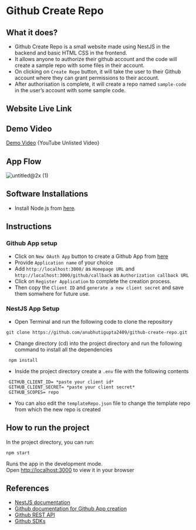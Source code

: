 # Github Create Repo

## What it does?

* Github Create Repo is a small website made using NestJS in the backend and basic HTML CSS in the frontend.  
* It allows anyone to authorize their github account and the code will create a sample repo with some files in their account.
* On clicking on `Create Repo` button, it will take the user to their Github account where they can grant permissions to their account.
* After authorisation is complete, it will create a repo named `sample-code` in the user’s account with some sample code.  

## Website Live Link

## Demo Video
[Demo Video](https://youtu.be/1g_jbjNvkRA) {YouTube Unlisted Video}  

## App Flow
![untitled@2x (1)](https://user-images.githubusercontent.com/56643076/210061927-754c84bb-317e-4970-849f-8c763082074d.png)  

## Software Installations 
  
* Install Node.js from [here](https://nodejs.org/en/).  

## Instructions  

### Github App setup  
* Click on `New OAuth App` button to create a Github App from [here](https://github.com/settings/developers)  
* Provide `Application name` of your choice  
* Add `http://localhost:3000/` as `Homepage URL` and `http://localhost:3000/github/callback` as `Authorization callback URL`  
* Click on `Register Application` to complete the creation process.
* Then copy the `Client ID` and `generate a new client secret` and save them somwhere for future use.  

### NestJS App Setup
* Open Terminal and run the following code to clone the repository  
```
git clone https://github.com/anubhutigupta2409/github-create-repo.git 
```
* Change directory (cd) into the project directory and run the following command to install all the dependencies 
``` 
 npm install
 ```
* Inside the project directory create a `.env` file with the following contents  
```
 GITHUB_CLIENT_ID= *paste your client id*  
 GITHUB_CLIENT_SECRET= *paste your client secret*  
 GITHUB_SCOPES= repo
```  
* You can also edit the `templateRepo.json` file to change the template repo from which the new repo is created  


## How to run the project

In the project directory, you can run:
```
npm start
```

Runs the app in the development mode.\
Open [http://localhost:3000](http://localhost:3000) to view it in your browser  

## References  

* [NestJS documentation](https://nestjs.com/)
* [Github documentation for Github App creation](https://docs.github.com/en/developers/apps/building-github-apps/creating-a-github-app)
* [Github REST API](https://docs.github.com/en/rest?apiVersion=2022-11-28)  
* [Github SDKs](https://github.com/octokit)

